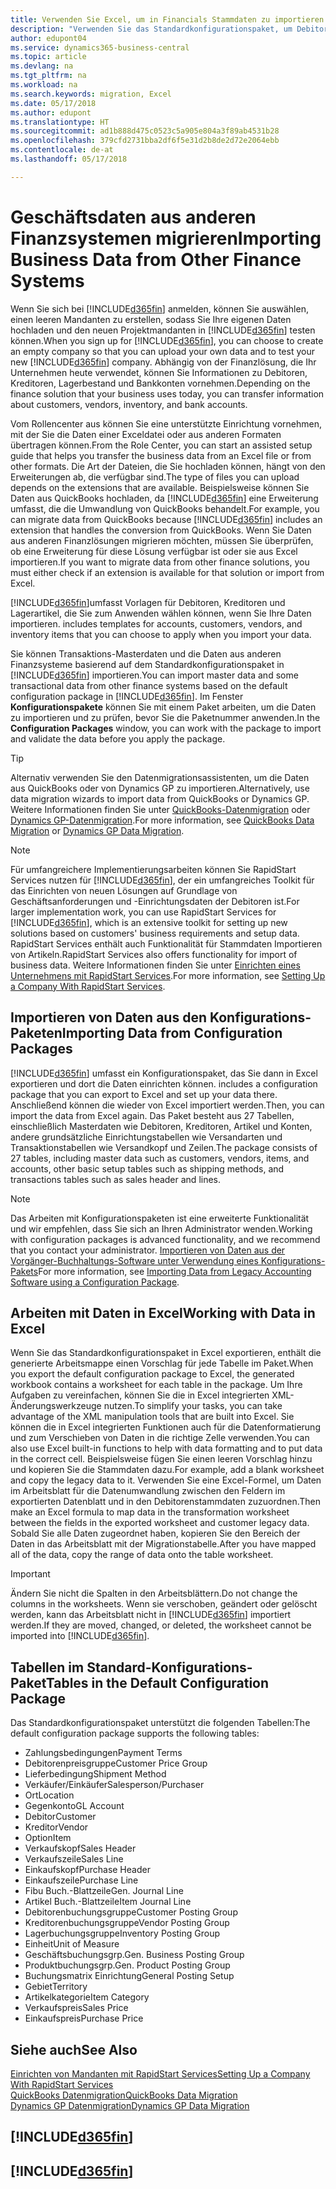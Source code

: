 ```yaml
---
title: Verwenden Sie Excel, um in Financials Stammdaten zu importieren | Microsoft Docs
description: "Verwenden Sie das Standardkonfigurationspaket, um Debitorendaten in Excel hinzuzufügen und Daten nach Business Central zu importieren."
author: edupont04
ms.service: dynamics365-business-central
ms.topic: article
ms.devlang: na
ms.tgt_pltfrm: na
ms.workload: na
ms.search.keywords: migration, Excel
ms.date: 05/17/2018
ms.author: edupont
ms.translationtype: HT
ms.sourcegitcommit: ad1b888d475c0523c5a905e804a3f89ab4531b28
ms.openlocfilehash: 379cfd2731bba2df6f5e31d2b8de2d72e2064ebb
ms.contentlocale: de-at
ms.lasthandoff: 05/17/2018

---
```

# <a name="importing-business-data-from-other-finance-systems"></a><span data-ttu-id="3488b-103">Geschäftsdaten aus anderen Finanzsystemen migrieren</span><span class="sxs-lookup"><span data-stu-id="3488b-103">Importing Business Data from Other Finance Systems</span></span>
<span data-ttu-id="3488b-104">Wenn Sie sich bei [!INCLUDE[d365fin](includes/d365fin_md.md)] anmelden, können Sie auswählen, einen leeren Mandanten zu erstellen, sodass Sie Ihre eigenen Daten hochladen und den neuen Projektmandanten in [!INCLUDE[d365fin](includes/d365fin_md.md)] testen können.</span><span class="sxs-lookup"><span data-stu-id="3488b-104">When you sign up for [!INCLUDE[d365fin](includes/d365fin_md.md)], you can choose to create an empty company so that you can upload your own data and to test your new [!INCLUDE[d365fin](includes/d365fin_md.md)] company.</span></span> <span data-ttu-id="3488b-105">Abhängig von der Finanzlösung, die Ihr Unternehmen heute verwendet, können Sie Informationen zu Debitoren, Kreditoren, Lagerbestand und Bankkonten vornehmen.</span><span class="sxs-lookup"><span data-stu-id="3488b-105">Depending on the finance solution that your business uses today, you can transfer information about customers, vendors, inventory, and bank accounts.</span></span>  

<span data-ttu-id="3488b-106">Vom Rollencenter aus können Sie eine unterstützte Einrichtung vornehmen, mit der Sie die Daten einer Exceldatei oder aus anderen Formaten übertragen können.</span><span class="sxs-lookup"><span data-stu-id="3488b-106">From the Role Center, you can start an assisted setup guide that helps you transfer the business data from an Excel file or from other formats.</span></span> <span data-ttu-id="3488b-107">Die Art der Dateien, die Sie hochladen können, hängt von den Erweiterungen ab, die verfügbar sind.</span><span class="sxs-lookup"><span data-stu-id="3488b-107">The type of files you can upload depends on the extensions that are available.</span></span> <span data-ttu-id="3488b-108">Beispielsweise können Sie Daten aus QuickBooks hochladen, da [!INCLUDE[d365fin](includes/d365fin_md.md)] eine Erweiterung umfasst, die die Umwandlung von QuickBooks behandelt.</span><span class="sxs-lookup"><span data-stu-id="3488b-108">For example, you can migrate data from QuickBooks because [!INCLUDE[d365fin](includes/d365fin_md.md)] includes an extension that handles the conversion from QuickBooks.</span></span> <span data-ttu-id="3488b-109">Wenn Sie Daten aus anderen Finanzlösungen migrieren möchten, müssen Sie überprüfen, ob eine Erweiterung für diese Lösung verfügbar ist oder sie aus Excel importieren.</span><span class="sxs-lookup"><span data-stu-id="3488b-109">If you want to migrate data from other finance solutions, you must either check if an extension is available for that solution or import from Excel.</span></span>  

[!INCLUDE[d365fin](includes/d365fin_md.md)]<span data-ttu-id="3488b-110">umfasst Vorlagen für Debitoren, Kreditoren und Lagerartikel, die Sie zum Anwenden wählen können, wenn Sie Ihre Daten importieren.</span><span class="sxs-lookup"><span data-stu-id="3488b-110"> includes templates for accounts, customers, vendors, and inventory items that you can choose to apply when you import your data.</span></span>

<span data-ttu-id="3488b-111">Sie können Transaktions-Masterdaten und die Daten aus anderen Finanzsysteme basierend auf dem Standardkonfigurationspaket in [!INCLUDE[d365fin](includes/d365fin_md.md)] importieren.</span><span class="sxs-lookup"><span data-stu-id="3488b-111">You can import master data and some transactional data from other finance systems based on the default configuration package in [!INCLUDE[d365fin](includes/d365fin_md.md)].</span></span> <span data-ttu-id="3488b-112">Im Fenster **Konfigurationspakete** können Sie mit einem Paket arbeiten, um die Daten zu importieren und zu prüfen, bevor Sie die Paketnummer anwenden.</span><span class="sxs-lookup"><span data-stu-id="3488b-112">In the **Configuration Packages** window, you can work with the package to import and validate the data before you apply the package.</span></span>  

> [!TIP]  
> <span data-ttu-id="3488b-113">Alternativ verwenden Sie den Datenmigrationsassistenten, um die Daten aus QuickBooks oder von Dynamics GP zu importieren.</span><span class="sxs-lookup"><span data-stu-id="3488b-113">Alternatively, use data migration wizards to import data from QuickBooks or Dynamics GP.</span></span> <span data-ttu-id="3488b-114">Weitere Informationen finden Sie unter [QuickBooks-Datenmigration](ui-extensions-quickbooks-data-migration.md) oder [Dynamics GP-Datenmigration](ui-extensions-dynamicsgp-data-migration.md).</span><span class="sxs-lookup"><span data-stu-id="3488b-114">For more information, see [QuickBooks Data Migration](ui-extensions-quickbooks-data-migration.md) or [Dynamics GP Data Migration](ui-extensions-dynamicsgp-data-migration.md).</span></span>

> [!NOTE]  
> <span data-ttu-id="3488b-115">Für umfangreichere Implementierungsarbeiten können Sie RapidStart Services nutzen für [!INCLUDE[d365fin](includes/d365fin_md.md)], der ein umfangreiches Toolkit für das Einrichten von neuen Lösungen auf Grundlage von Geschäftsanforderungen und -Einrichtungsdaten der Debitoren ist.</span><span class="sxs-lookup"><span data-stu-id="3488b-115">For larger implementation work, you can use RapidStart Services for [!INCLUDE[d365fin](includes/d365fin_md.md)], which is an extensive toolkit for setting up new solutions based on customers' business requirements and setup data.</span></span> <span data-ttu-id="3488b-116">RapidStart Services enthält auch Funktionalität für Stammdaten Importieren von Artikeln.</span><span class="sxs-lookup"><span data-stu-id="3488b-116">RapidStart Services also offers functionality for import of business data.</span></span> <span data-ttu-id="3488b-117">Weitere Informationen finden Sie unter [Einrichten eines Unternehmens mit RapidStart Services](admin-set-up-a-company-with-rapidstart.md).</span><span class="sxs-lookup"><span data-stu-id="3488b-117">For more information, see [Setting Up a Company With RapidStart Services](admin-set-up-a-company-with-rapidstart.md).</span></span>

## <a name="importing-data-from-configuration-packages"></a><span data-ttu-id="3488b-118">Importieren von Daten aus den Konfigurations-Paketen</span><span class="sxs-lookup"><span data-stu-id="3488b-118">Importing Data from Configuration Packages</span></span>
[!INCLUDE[d365fin](includes/d365fin_md.md)]<span data-ttu-id="3488b-119"> umfasst ein Konfigurationspaket, das Sie dann in Excel exportieren und dort die Daten einrichten können.</span><span class="sxs-lookup"><span data-stu-id="3488b-119"> includes a configuration package that you can export to Excel and set up your data there.</span></span> <span data-ttu-id="3488b-120">Anschließend können die wieder von Excel importiert werden.</span><span class="sxs-lookup"><span data-stu-id="3488b-120">Then, you can import the data from Excel again.</span></span> <span data-ttu-id="3488b-121">Das Paket besteht aus 27 Tabellen, einschließlich Masterdaten wie Debitoren, Kreditoren, Artikel und Konten, andere grundsätzliche Einrichtungstabellen wie Versandarten und Transaktionstabellen wie Versandkopf und Zeilen.</span><span class="sxs-lookup"><span data-stu-id="3488b-121">The package consists of 27 tables, including master data such as customers, vendors, items, and accounts, other basic setup tables such as shipping methods, and transactions tables such as sales header and lines.</span></span>  

> [!NOTE]  
>   <span data-ttu-id="3488b-122">Das Arbeiten mit Konfigurationspaketen ist eine erweiterte Funktionalität und wir empfehlen, dass Sie sich an Ihren Administrator wenden.</span><span class="sxs-lookup"><span data-stu-id="3488b-122">Working with configuration packages is advanced functionality, and we recommend that you contact your administrator.</span></span> <span data-ttu-id="3488b-123">[Importieren von Daten aus der Vorgänger-Buchhaltungs-Software unter Verwendung eines Konfigurations-Pakets](across-import-data-configuration-packages.md)</span><span class="sxs-lookup"><span data-stu-id="3488b-123">For more information, see [Importing Data from Legacy Accounting Software using a Configuration Package](across-import-data-configuration-packages.md).</span></span>

## <a name="working-with-data-in-excel"></a><span data-ttu-id="3488b-124">Arbeiten mit Daten in Excel</span><span class="sxs-lookup"><span data-stu-id="3488b-124">Working with Data in Excel</span></span>
<span data-ttu-id="3488b-125">Wenn Sie das Standardkonfigurationspaket in Excel exportieren, enthält die generierte Arbeitsmappe einen Vorschlag für jede Tabelle im Paket.</span><span class="sxs-lookup"><span data-stu-id="3488b-125">When you export the default configuration package to Excel, the generated workbook contains a worksheet for each table in the package.</span></span> <span data-ttu-id="3488b-126">Um Ihre Aufgaben zu vereinfachen, können Sie die in Excel integrierten XML-Änderungswerkzeuge nutzen.</span><span class="sxs-lookup"><span data-stu-id="3488b-126">To simplify your tasks, you can take advantage of the XML manipulation tools that are built into Excel.</span></span> <span data-ttu-id="3488b-127">Sie können die in Excel integrierten Funktionen auch für die Datenformatierung und zum Verschieben von Daten in die richtige Zelle verwenden.</span><span class="sxs-lookup"><span data-stu-id="3488b-127">You can also use Excel built-in functions to help with data formatting and to put data in the correct cell.</span></span> <span data-ttu-id="3488b-128">Beispielsweise fügen Sie einen leeren Vorschlag hinzu und kopieren Sie die Stammdaten dazu.</span><span class="sxs-lookup"><span data-stu-id="3488b-128">For example, add a blank worksheet and copy the legacy data to it.</span></span> <span data-ttu-id="3488b-129">Verwenden Sie eine Excel-Formel, um Daten im Arbeitsblatt für die Datenumwandlung zwischen den Feldern im exportierten Datenblatt und in den Debitorenstammdaten zuzuordnen.</span><span class="sxs-lookup"><span data-stu-id="3488b-129">Then make an Excel formula to map data in the transformation worksheet between the fields in the exported worksheet and customer legacy data.</span></span> <span data-ttu-id="3488b-130">Sobald Sie alle Daten zugeordnet haben, kopieren Sie den Bereich der Daten in das Arbeitsblatt mit der Migrationstabelle.</span><span class="sxs-lookup"><span data-stu-id="3488b-130">After you have mapped all of the data, copy the range of data onto the table worksheet.</span></span>  

> [!IMPORTANT]  
>  <span data-ttu-id="3488b-131">Ändern Sie nicht die Spalten in den Arbeitsblättern.</span><span class="sxs-lookup"><span data-stu-id="3488b-131">Do not change the columns in the worksheets.</span></span> <span data-ttu-id="3488b-132">Wenn sie verschoben, geändert oder gelöscht werden, kann das Arbeitsblatt nicht in [!INCLUDE[d365fin](includes/d365fin_md.md)] importiert werden.</span><span class="sxs-lookup"><span data-stu-id="3488b-132">If they are moved, changed, or deleted, the worksheet cannot be imported into [!INCLUDE[d365fin](includes/d365fin_md.md)].</span></span>

## <a name="tables-in-the-default-configuration-package"></a><span data-ttu-id="3488b-133">Tabellen im Standard-Konfigurations-Paket</span><span class="sxs-lookup"><span data-stu-id="3488b-133">Tables in the Default Configuration Package</span></span>
<span data-ttu-id="3488b-134">Das Standardkonfigurationspaket unterstützt die folgenden Tabellen:</span><span class="sxs-lookup"><span data-stu-id="3488b-134">The default configuration package supports the following tables:</span></span>

-   <span data-ttu-id="3488b-135">Zahlungsbedingungen</span><span class="sxs-lookup"><span data-stu-id="3488b-135">Payment Terms</span></span>
-   <span data-ttu-id="3488b-136">Debitorenpreisgruppe</span><span class="sxs-lookup"><span data-stu-id="3488b-136">Customer Price Group</span></span>
-   <span data-ttu-id="3488b-137">Lieferbedingung</span><span class="sxs-lookup"><span data-stu-id="3488b-137">Shipment Method</span></span>
-   <span data-ttu-id="3488b-138">Verkäufer/Einkäufer</span><span class="sxs-lookup"><span data-stu-id="3488b-138">Salesperson/Purchaser</span></span>
-   <span data-ttu-id="3488b-139">Ort</span><span class="sxs-lookup"><span data-stu-id="3488b-139">Location</span></span>
-   <span data-ttu-id="3488b-140">Gegenkonto</span><span class="sxs-lookup"><span data-stu-id="3488b-140">GL Account</span></span>
-   <span data-ttu-id="3488b-141">Debitor</span><span class="sxs-lookup"><span data-stu-id="3488b-141">Customer</span></span>
-   <span data-ttu-id="3488b-142">Kreditor</span><span class="sxs-lookup"><span data-stu-id="3488b-142">Vendor</span></span>
-   <span data-ttu-id="3488b-143">Option</span><span class="sxs-lookup"><span data-stu-id="3488b-143">Item</span></span>
-   <span data-ttu-id="3488b-144">Verkaufskopf</span><span class="sxs-lookup"><span data-stu-id="3488b-144">Sales Header</span></span>
-   <span data-ttu-id="3488b-145">Verkaufszeile</span><span class="sxs-lookup"><span data-stu-id="3488b-145">Sales Line</span></span>
-   <span data-ttu-id="3488b-146">Einkaufskopf</span><span class="sxs-lookup"><span data-stu-id="3488b-146">Purchase Header</span></span>
-   <span data-ttu-id="3488b-147">Einkaufszeile</span><span class="sxs-lookup"><span data-stu-id="3488b-147">Purchase Line</span></span>
-   <span data-ttu-id="3488b-148">Fibu Buch.-Blattzeile</span><span class="sxs-lookup"><span data-stu-id="3488b-148">Gen. Journal Line</span></span>
-   <span data-ttu-id="3488b-149">Artikel Buch.-Blattzeile</span><span class="sxs-lookup"><span data-stu-id="3488b-149">Item Journal Line</span></span>
-   <span data-ttu-id="3488b-150">Debitorenbuchungsgruppe</span><span class="sxs-lookup"><span data-stu-id="3488b-150">Customer Posting Group</span></span>
-   <span data-ttu-id="3488b-151">Kreditorenbuchungsgruppe</span><span class="sxs-lookup"><span data-stu-id="3488b-151">Vendor Posting Group</span></span>
-   <span data-ttu-id="3488b-152">Lagerbuchungsgruppe</span><span class="sxs-lookup"><span data-stu-id="3488b-152">Inventory Posting Group</span></span>
-   <span data-ttu-id="3488b-153">Einheit</span><span class="sxs-lookup"><span data-stu-id="3488b-153">Unit of Measure</span></span>
-   <span data-ttu-id="3488b-154">Geschäftsbuchungsgrp.</span><span class="sxs-lookup"><span data-stu-id="3488b-154">Gen. Business Posting Group</span></span>
-   <span data-ttu-id="3488b-155">Produktbuchungsgrp.</span><span class="sxs-lookup"><span data-stu-id="3488b-155">Gen. Product Posting Group</span></span>
-   <span data-ttu-id="3488b-156">Buchungsmatrix Einrichtung</span><span class="sxs-lookup"><span data-stu-id="3488b-156">General Posting Setup</span></span>
-   <span data-ttu-id="3488b-157">Gebiet</span><span class="sxs-lookup"><span data-stu-id="3488b-157">Territory</span></span>
-   <span data-ttu-id="3488b-158">Artikelkategorie</span><span class="sxs-lookup"><span data-stu-id="3488b-158">Item Category</span></span>
-   <span data-ttu-id="3488b-159">Verkaufspreis</span><span class="sxs-lookup"><span data-stu-id="3488b-159">Sales Price</span></span>
-   <span data-ttu-id="3488b-160">Einkaufspreis</span><span class="sxs-lookup"><span data-stu-id="3488b-160">Purchase Price</span></span>

## <a name="see-also"></a><span data-ttu-id="3488b-161">Siehe auch</span><span class="sxs-lookup"><span data-stu-id="3488b-161">See Also</span></span>
[<span data-ttu-id="3488b-162">Einrichten von Mandanten mit RapidStart Services</span><span class="sxs-lookup"><span data-stu-id="3488b-162">Setting Up a Company With RapidStart Services</span></span>](admin-set-up-a-company-with-rapidstart.md)  
[<span data-ttu-id="3488b-163">QuickBooks Datenmigration</span><span class="sxs-lookup"><span data-stu-id="3488b-163">QuickBooks Data Migration</span></span>](ui-extensions-quickbooks-data-migration.md)  
[<span data-ttu-id="3488b-164">Dynamics GP Datenmigration</span><span class="sxs-lookup"><span data-stu-id="3488b-164">Dynamics GP Data Migration</span></span>](ui-extensions-dynamicsgp-data-migration.md)  

## [!INCLUDE[d365fin](includes/free_trial_md.md)]  
## [!INCLUDE[d365fin](includes/training_link_md.md)]

